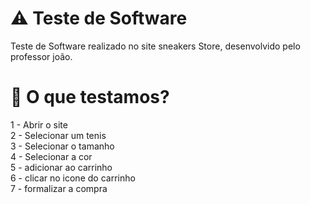# ⚠ Teste de Software
Teste de Software realizado no site sneakers Store, desenvolvido pelo professor joão.

# 🤔 O que testamos?
1 - Abrir o site
<br>
2 - Selecionar um tenis
<br>
3 - Selecionar o tamanho
<br>
4 - Selecionar a cor
<br>
5 - adicionar ao carrinho
<br>
6 - clicar no icone do carrinho
<br>
7 - formalizar a compra
